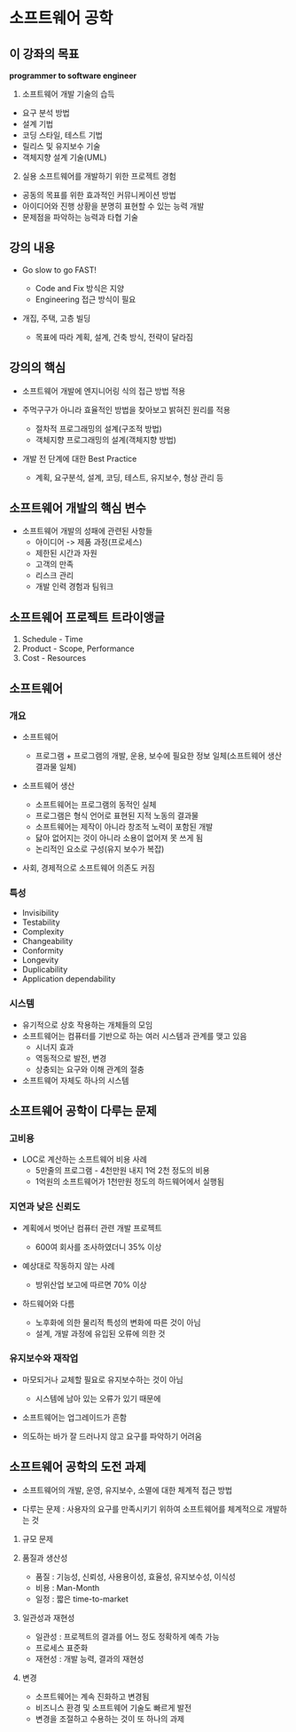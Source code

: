 # 소프트웨어 공학

## 이 강좌의 목표

**programmer to software engineer**

1. 소프트웨어 개발 기술의 습득

* 요구 분석 방법
* 설계 기법
* 코딩 스타일, 테스트 기법
* 릴리스 및 유지보수 기술
* 객체지향 설계 기술(UML)

2. 실용 소프트웨어를 개발하기 위한 프로젝트 경험

* 공동의 목표를 위한 효과적인 커뮤니케이션 방법
* 아이디어와 진행 상황을 분명히 표현할 수 있는 능력 개발
* 문제점을 파악하는 능력과 타협 기술

## 강의 내용

* Go slow to go FAST!
    * Code and Fix 방식은 지양
    * Engineering 접근 방식이 필요

* 개집, 주택, 고층 빌딩
    * 목표에 따라 계획, 설계, 건축 방식, 전략이 달라짐

## 강의의 핵심

* 소프트웨어 개발에 엔지니어링 식의 접근 방법 적용

* 주먹구구가 아니라 효율적인 방법을 찾아보고 밝혀진 원리를 적용
    * 절차적 프로그래밍의 설계(구조적 방법)
    * 객체지향 프로그래밍의 설계(객체지향 방법)

* 개발 전 단계에 대한 Best Practice
    * 계획, 요구분석, 설계, 코딩, 테스트, 유지보수, 형상 관리 등

## 소프트웨어 개발의 핵심 변수

* 소프트웨어 개발의 성패에 관련된 사항들
    * 아이디어 -> 제품 과정(프로세스)
    * 제한된 시간과 자원
    * 고객의 만족
    * 리스크 관리
    * 개발 인력 경험과 팀워크

## 소프트웨어 프로젝트 트라이앵글

1. Schedule - Time
2. Product - Scope, Performance
3. Cost - Resources

## 소프트웨어

### 개요

* 소프트웨어
    * 프로그램 + 프로그램의 개발, 운용, 보수에 필요한 정보 일체(소프트웨어 생산 결과물 일체)

* 소프트웨어 생산
    * 소프트웨어는 프로그램의 동적인 실체
    * 프로그램은 형식 언어로 표현된 지적 노동의 결과물
    * 소프트웨어는 제작이 아니라 창조적 노력이 포함된 개발
    * 닳아 없어지는 것이 아니라 소용이 없어져 못 쓰게 됨
    * 논리적인 요소로 구성(유지 보수가 복잡)

* 사회, 경제적으로 소프트웨어 의존도 커짐

### 특성

* Invisibility
* Testability
* Complexity
* Changeability
* Conformity
* Longevity
* Duplicability
* Application dependability

### 시스템

* 유기적으로 상호 작용하는 개체들의 모임
* 소프트웨어는 컴퓨터를 기반으로 하는 여러 시스템과 관계를 맺고 있음
    * 시너지 효과
    * 역동적으로 발전, 변경
    * 상충되는 요구와 이해 관계의 절충
* 소프트웨어 자체도 하나의 시스템

## 소프트웨어 공학이 다루는 문제

### 고비용

* LOC로 계산하는 소프트웨어 비용 사례
    * 5만줄의 프로그램 - 4천만원 내지 1억 2천 정도의 비용
    * 1억원의 소프트웨어가 1천만원 정도의 하드웨어에서 실행됨

### 지연과 낮은 신뢰도

* 계획에서 벗어난 컴퓨터 관련 개발 프로젝트
    * 600여 회사를 조사하였더니 35% 이상

* 예상대로 작동하지 않는 사례
    * 방위산업 보고에 따르면 70% 이상

* 하드웨어와 다름
    * 노후화에 의한 물리적 특성의 변화에 따른 것이 아님
    * 설계, 개발 과정에 유입된 오류에 의한 것

### 유지보수와 재작업

* 마모되거나 교체할 필요로 유지보수하는 것이 아님
    * 시스템에 남아 있는 오류가 있기 때문에

* 소프트웨어는 업그레이드가 흔함

* 의도하는 바가 잘 드러나지 않고 요구를 파악하기 어려움

## 소프트웨어 공학의 도전 과제

* 소프트웨어의 개발, 운영, 유지보수, 소멸에 대한 체계적 접근 방법

* 다루는 문제 : 사용자의 요구를 만족시키기 위하여 소프트웨어를 체계적으로 개발하는 것

1. 규모 문제

2. 품질과 생산성
    * 품질 : 기능성, 신뢰성, 사용용이성, 효율성, 유지보수성, 이식성
    * 비용 : Man-Month
    * 일정 : 짧은 time-to-market

3. 일관성과 재현성
    * 일관성 : 프로젝트의 결과를 어느 정도 정확하게 예측 가능
    * 프로세스 표준화
    * 재현성 : 개발 능력, 결과의 재현성

4. 변경
    * 소프트웨어는 계속 진화하고 변경됨
    * 비즈니스 환경 및 소프트웨어 기술도 빠르게 발전
    * 변경을 조절하고 수용하는 것이 또 하나의 과제
